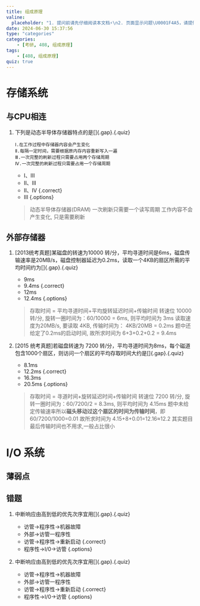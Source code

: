 ```yaml
---
title: 组成原理
valine:
  placeholder: "1. 提问前请先仔细阅读本文档⚡\n2. 页面显示问题\U0001F4A5，请提供控制台截图\U0001F4F8或者您的测试网址\n3. 其他任何报错\U0001F4A3，请提供详细描述和截图\U0001F4F8，祝食用愉快(๑•̀ㅂ•́)و✧"
date: 2024-06-30 15:37:56
type: "categories"
categories: 
    - [考研, 408, 组成原理]
tags:
    - [408, 组成原理]
quiz: true
---
```


# 存储系统

## 与CPU相连

1. 下列是动态半导体存储器特点的是[]{.gap}.{.quiz}
    ```text
    Ⅰ.在工作过程中存储器内容会产生变化
    Ⅱ.每隔一定时间，需要根据原内存内容重新写入一遍
    Ⅲ.一次完整的刷新过程只需要占用两个存储周期
    Ⅳ.一次完整的刷新过程只需要占用一个存储周期
    ```
    - Ⅰ、Ⅲ
    - Ⅱ、Ⅲ
    - Ⅱ、Ⅳ  {.correct}
    - Ⅲ
{.options}
    > 动态半导体存储器(DRAM)
    > 一次刷新只需要一个读写周期
    > 工作内容不会产生变化, 只是需要刷新

## 外部存储器

1. [2013统考真题]某磁盘的转速为10000 转/分，平均寻道时间是6ms，磁盘传输速率是20MB/s，磁盘控制器延迟为0.2ms，读取一个4KB的扇区所需的平均时间约为[]{.gap}.{.quiz}
    - 9ms
    - 9.4ms {.correct}
    - 12ms
    - 12.4ms
{.options}
    > 存取时间 = 平均寻道时间+平均旋转延迟时间+传输时间
    > 转速位 10000转/分, 旋转一圈时间为：60/10000 = 6ms, 则平均时间为 3ms
    > 读取速度为20MB/s, 要读取 4KB, 传输时间为： 4KB/20MB = 0.2ms
    > 题中还给定了0.2ms的启动时间, 故所求时间为 6+3+0.2+0.2 = 9.4ms


1.  [2015 统考真题]若磁盘转速为 7200 转/分，平均寻道时间为8ms，每个磁道包含1000个扇区，则访问一个扇区的平均存取时间大约是[]{.gap}.{.quiz}
    - 8.1ms
    - 12.2ms {.correct}
    - 16.3ms
    - 20.5ms
{.options}
    > 存取时间 = 寻道时间+旋转延迟时间+传输时间
    > 转速位 7200 转/分, 旋转一圈时间为：60/7200/2 = 8.3ms, 则平均时间为 4.15ms
    > 题中未给定传输速率所以**磁头移动过这个扇区的时间为传输时间**，即 60/7200/1000=0.01
    > 故所求时间为 4.15+8+0.01=12.16≈12.2
    > 其实题目最后传输时间也不用求,一般占比很小


# I/O 系统

## 薄弱点

## 错题

01. 中断响应由高到低的优先次序宜用[]{.gap}.{.quiz}
    - 访管→程序性→机器故障
    - 外部→访管一程序性
    - 访管→程序性→重新启动  {.correct}
    - 程序性→I/0→访管
{.options}


1.  中断响应由高到低的优先次序宜用[]{.gap}.{.quiz}
    - 访管→程序性→机器故障
    - 外部→访管一程序性
    - 访管→程序性→重新启动  {.correct}
    - 程序性→I/0→访管
{.options}

<!-- 60. 优化[]{.gap}行事件较短。{.quiz}
    - 占用存储空间较小
    - 运行事件短但占用内存空间大
    - 运行时间短且占用存储空间小  {.correct}
{.options}

1.  代码优化的目的是[]{.gap}。{.quiz}
    - 节省时间
    - 节省空间
    - 节省时间和空间         {.correct}
    - 把编译程序进行等价交换
{.options} -->

<!-- ### 名词解释

#### 太学

1. 简介[✔]{.gap}。 {.quiz .fill}
   > 太学是汉武帝时期在董仲舒的建议下,为推行“独尊儒术”的文教政策而创立的中央官学.
   > 五经博士置弟子标志着太学正式成立
   > 标志着以经学教育为基本内容的中国封建教育制度正式确立

2. 特点:[✔]{.gap}。 {.quiz .fill}
   > 太学以为国家培养“经明行修”的官吏作为教育宗旨; 
   >
   > 在教学内容上,制定统一的教材主要学习“五经”; 
   >
   > 太学中有个别、小组教学、“大都授”集体上课以及次第相传的教学形式;
   > 
   > 太学以“设科射策”的形式进行考试;太学把教师称作博士,把学生称作“博士弟子”或“太学生”

3. 评价:[✔]{.gap}。 {.quiz .fill}
   > 太学是我国第一所有完备规划、史实详尽可考的学校太学最早利用学校教育来强化官方意识形态; 
   > 
   > 太学掀开了反抗宦官政治的中国学生运动史上的第一页。 
   >
   > 但由于太学在教学中存在排除异己学说、空谈义理的现象，严重束缚了教育思想和学术研究的发展 -->


<!-- ### 简答题

#### 简述(汉武帝/董 /汉代)“独术”(三大)文教政策

1. 简介:[✔]{.gap}。 {.quiz .fill}
   > 汉武在董仲舒的建议下,实行“独术”的文教政策。 
   > 
   > 董仲舒提出的“独尊儒术”等三大建议, 称为汉代三大文教政策

2. 含义:[✔]{.gap}。 {.quiz .fill}
   > 国家政策和文化教育皆以儒术为本,儒学成为统一的指导思想, 
   > 
   > 以儒家经典为教育内容, 
   > 
   > 用严格的师法代替自由讲学书本知识在教学中占主要地位, 
   > 
   > 长句古训代替了对现实问题的探讨 

3. 三大文教政策:[“推明孔氏,抑黜百家”]{.gap}、[兴太学以养士]{.gap}、[重视选举,任贤使能]{.gap}。 {.quiz .fill}
   > “推明孔氏,抑黜百家”。
   > 
   > 这是文教政策的总纲领。
   > 
   >
   > 董仲舒论证了儒学在封建统治中独一无二的地位,汉代虽主张其他各家学说也可以发展,但其他学说处于从属地位,不可取代儒学的官方地位 
   > 
   > 兴太学以养士。 
   > 
   > 为了保证封建国家在统治思想上的高度统一,也为了改变统治人才短缺的局面,董仲舒提出“兴太学以养士”的建议。
   > 
   > 实际上,通过兴办太学,政府直接操纵教育大权,决定人才的培养目标.
   > 
   > 这是落实“独尊儒术”教育政策的重要手段之一。
   > 
   > 
   > 重视选举,任贤使能。
   > 
   > 针对汉初人才选拔和使用中的弊病,董仲舒提出加强选举合理任用人才的主他提出“量材而授官录德而定位”的用人思想。 
   > 
   > 这些主张对促进儒学取得独尊地位有重要作用。

4. 评价:[✔]{.gap}。 {.quiz .fill}
   > 总的来看“独术”使学在社会政治和社会生活中的地位空前提高, 
   > 
   > 使学在教育观念和教育实施方面都处于主导和支配地位,基本上符合儒家构建的模式并以此全方位地影响着社会政治文化的发展走向,作用极为深远 -->